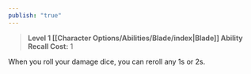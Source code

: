```yaml
---
publish: "true"
---
```

> **Level 1 [[Character Options/Abilities/Blade/index|Blade]] Ability**
> **Recall Cost:** 1

When you roll your damage dice, you can reroll any 1s or 2s.
